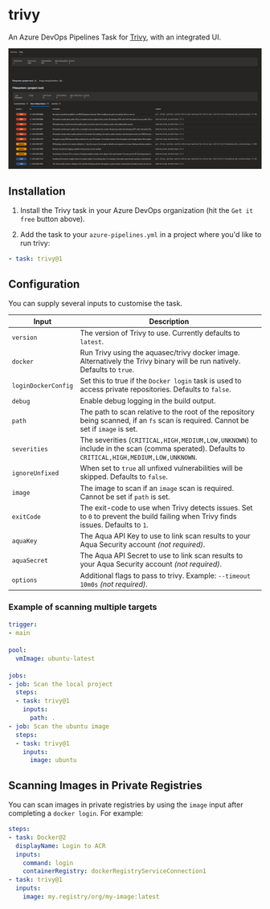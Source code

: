 # trivy

An Azure DevOps Pipelines Task for [Trivy](https://github.com/aquasecurity/trivy), with an integrated UI.

![Screenshot showing the trivy extension in the Azure Devops UI](screenshot.png)

## Installation

1. Install the Trivy task in your Azure DevOps organization (hit the `Get it free` button above).

2. Add the task to your `azure-pipelines.yml` in a project where you'd like to run trivy:

```yaml
- task: trivy@1
```

## Configuration

You can supply several inputs to customise the task.

| Input        | Description                                                                                                                          |
|--------------|--------------------------------------------------------------------------------------------------------------------------------------|
| `version`    | The version of Trivy to use. Currently defaults to `latest`.                                                                         |
| `docker`     | Run Trivy using the aquasec/trivy docker image. Alternatively the Trivy binary will be run natively. Defaults to `true`.             |
| `loginDockerConfig` | Set this to true if the `Docker login` task is used to access private repositories. Defaults to `false`.                      |
| `debug`      | Enable debug logging in the build output.                                                                                            |
| `path`       | The path to scan relative to the root of the repository being scanned, if an `fs` scan is required. Cannot be set if `image` is set. |
| `severities` | The severities (`CRITICAL,HIGH,MEDIUM,LOW,UNKNOWN`) to include in the scan (comma sperated). Defaults to `CRITICAL,HIGH,MEDIUM,LOW,UNKNOWN`. |
| `ignoreUnfixed` | When set to `true` all unfixed vulnerabilities will be skipped. Defaults to `false`.                                               |
| `image`      | The image to scan if an `image` scan is required. Cannot be set if `path` is set.                                                    |
| `exitCode`   | The exit-code to use when Trivy detects issues. Set to `0` to prevent the build failing when Trivy finds issues. Defaults to `1`.    |
| `aquaKey`    | The Aqua API Key to use to link scan results to your Aqua Security account _(not required)_.                                         |
| `aquaSecret` | The Aqua API Secret to use to link scan results to your Aqua Security account _(not required)_.                                      |
| `options`    | Additional flags to pass to trivy. Example: `--timeout 10m0s` _(not required)_. |

### Example of scanning multiple targets

```yaml
trigger:
- main

pool:
  vmImage: ubuntu-latest

jobs:
- job: Scan the local project
  steps:
  - task: trivy@1
    inputs:
      path: .
- job: Scan the ubuntu image
  steps:
  - task: trivy@1
    inputs:
      image: ubuntu
```

## Scanning Images in Private Registries

You can scan images in private registries by using the `image` input after completing a `docker login`. For example:

```yaml
steps:
- task: Docker@2
  displayName: Login to ACR
  inputs:
    command: login
    containerRegistry: dockerRegistryServiceConnection1
- task: trivy@1
  inputs:
    image: my.registry/org/my-image:latest
```
